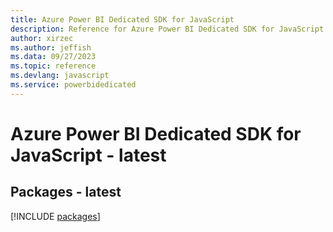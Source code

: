 ```yaml
---
title: Azure Power BI Dedicated SDK for JavaScript
description: Reference for Azure Power BI Dedicated SDK for JavaScript
author: xirzec
ms.author: jeffish
ms.data: 09/27/2023
ms.topic: reference
ms.devlang: javascript
ms.service: powerbidedicated
---
```

# Azure Power BI Dedicated SDK for JavaScript - latest
## Packages - latest
[!INCLUDE [packages](power-bi-dedicated-index.md)]